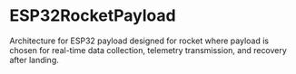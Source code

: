 # ESP32RocketPayload
Architecture for ESP32 payload designed for rocket where payload is chosen for real-time data collection, telemetry transmission, and recovery after landing.
